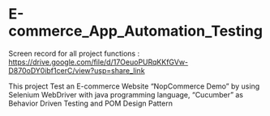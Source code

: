 # E-commerce_App_Automation_Testing

Screen record for all project functions : https://drive.google.com/file/d/17OeuoPURqKKfGVw-D870oDY0ibf1cerC/view?usp=share_link

This project Test an E-commerce Website “NopCommerce Demo” by
 using Selenium WebDriver with java programming language, “Cucumber” as Behavior Driven Testing and POM Design Pattern
